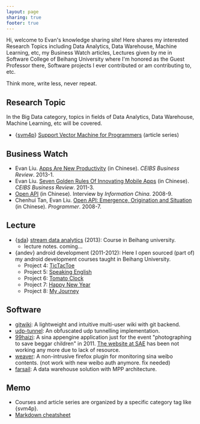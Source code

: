 ```yaml
---
layout: page
sharing: true
footer: true
---
```


Hi, welcome to Evan's knowledge sharing site! Here shares my interested Research Topics including Data Analytics, Data Warehouse, Machine Learning, etc, my Business Watch articles, Lectures given by me in Software College of Beihang University where I'm honored as the Guest Professor there, Software projects I ever contributed or am contributing to, etc.

Think more, write less, never repeat.

## Research Topic

In the Big Data category, topics in fields of Data Analytics, Data Warehouse, Machine Learning, etc will be covered.

* {[svm4p][svm4p]} [Support Vector Machine for Programmers][svm4p] (article series)

[svm4p]: {{root_url}}/blog/categories/svm4p

## Business Watch
* Evan Liu. [Apps Are New Productivity]({{root_url}}/blog/2013/08/08/apps-are-new-productivity) (in Chinese). _CEIBS Business Review_. 2013-1.
* Evan Liu. [Seven Golden Rules Of Innovating Mobile Apps]({{root_url}}/blog/2012/05/11/seven-golden-rules-of-innovating-mobile-apps) (in Chinese). _CEIBS Business Review_. 2011-3.
* [Open API]({{root_url}}/blog/2008/09/27/open-api) (in Chinese). Interview by _Information China_. 2008-9.
* Chenhui Tan, Evan Liu. [Open API: Emergence, Origination and Situation]({{root_url}}/blog/2008/07/10/open-api-emergence/) (in Chinese). _Programmer_. 2008-7.

## Lecture
* {[sda][sda]} [stream data analytics][sda] (2013): Course in Beihang university.
  * lecture notes. coming...
* {andev} android development (2011-2012): Here I open sourced (part of) my android development courses taught in Beihang University.
  * Project 4: [TicTacToe](https://github.com/hmisty/adc_tictactoe)
  * Project 5: [Speaking English](https://github.com/hmisty/adc_speakingenglish)
  * Project 6: [Tomato Clock](https://github.com/hmisty/adc_tomatoclock)
  * Project 7: [Happy New Year](https://github.com/hmisty/adc_happynewyear)
  * Project 8: [My Journey](https://github.com/hmisty/adc_myjourney)

[sda]: {{root_url}}/blog/categories/sda

## Software
* [gitwiki](https://github.com/hmisty/gitwiki): A lightweight and intuitive multi-user wiki with git backend.
* [udp-tunnel](https://github.com/hmisty/udp-tunnel): An obfuscated udp tunnelling implementation. 
* [99haizi](https://github.com/hmisty/99haizi): A sina appengine application just for the event "photographing to save beggar children" in 2011. [The website at SAE](http://99haizi.sinaapp.com/) has been not working any more due to lack of resource.
* [weaver](https://addons.mozilla.org/zh-cn/firefox/addon/weaver/): A non-intrusive firefox plugin for monitoring sina weibo contents. (not work with new weibo auth anymore. fix needed)
* [farsail](https://code.google.com/p/farsail/): A data warehouse solution with MPP architecture.

## Memo

* Courses and article series are organized by a specific category tag like {svm4p}.
* [Markdown cheatsheet]({{root_url}}/page/markdown-cheatsheet.html)

